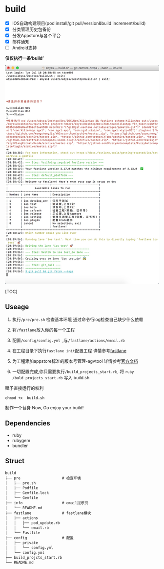 # build

- [x] IOS自动构建项目(pod install/git pull/version&build increment/build)
- [x] 分类管理历史包备份
- [x] 分发Appstore与各个平台
- [x] 邮件通知
- [ ] Android支持

**仅仅执行一条‘build’**

![build-w500](info/hello.png)

[TOC]
## Useage

1. 执行``/pre/pre.sh`` 检查基本环境
通过命令行log检查自己缺少什么依赖

2. 将``/fastlane``放入你的每一个工程

3. 配置``/config/config.yml ``,与``/fastlane/actions/email.rb``

4. 在工程目录下执行``fastlane init``配置工程
详情参考[fastlane](https://docs.fastlane.tools/actions/)

5. 为工程添加appstore标准的版本号管理-agvtool
详情参考[官方文档](https://developer.apple.com/library/content/qa/qa1827/_index.html)

6. 一切配置完成,你只需要执行``/build_projects_start.rb``,
将 ```ruby /buld_projects_start.rb``` 写入 build.sh



赋予直接运行的权利
```
chmod +x  build.sh
```

制作一个替身
Now, Go enjoy your build!

## Dependencies

* ruby 
* rubygem 
* bundler

## Struct

```
build
├── pre                   # 检查环境
│   ├── pre.sh
│   ├── Podfile
│   ├── Gemfile.lock
│   └── Gemfile
├── info                  # email提示页
│   └── README.md
├── fastlane              # fastlane模块
│   ├── actions
│   │   ├── pod_update.rb
│   │   └── email.rb
│   └── Fastfile
├── config                # 配置
│   ├── private
│   │   └── config.yml
│   └── config.yml
├── build_projcts_start.rb
└── README.md
```